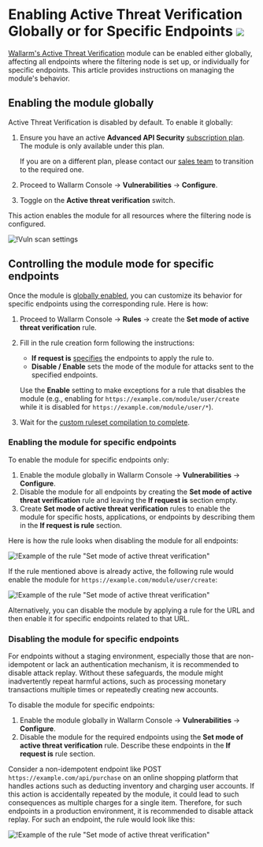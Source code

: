 # Enabling Active Threat Verification Globally or for Specific Endpoints <a href="../../../about-wallarm/subscription-plans/#subscription-plans"><img src="../../../images/api-security-tag.svg" style="border: none;"></a>

[Wallarm's Active Threat Verification](overview.md) module can be enabled either globally, affecting all endpoints where the filtering node is set up, or individually for specific endpoints. This article provides instructions on managing the module's behavior.

## Enabling the module globally

Active Threat Verification is disabled by default. To enable it globally:

1. Ensure you have an active **Advanced API Security** [subscription plan](../../about-wallarm/subscription-plans.md#subscription-plans). The module is only available under this plan.

    If you are on a different plan, please contact our [sales team](mailto:sales@wallarm.com) to transition to the required one.
1. Proceed to Wallarm Console → **Vulnerabilities** → **Configure**.
1. Toggle on the **Active threat verification** switch.

This action enables the module for all resources where the filtering node is configured.

![!Vuln scan settings](../../images/user-guides/vulnerabilities/vuln-scan-settings.png)

## Controlling the module mode for specific endpoints

Once the module is [globally enabled](#enabling-the-module-globally), you can customize its behavior for specific endpoints using the corresponding rule. Here is how:

1. Proceed to Wallarm Console → **Rules** → create the **Set mode of active threat verification** rule.
1. Fill in the rule creation form following the instructions:

    * **If request is** [specifies](../../user-guides/rules/add-rule.md#branch-description) the endpoints to apply the rule to.
    * **Disable / Enable** sets the mode of the module for attacks sent to the specified endpoints.

    Use the **Enable** setting to make exceptions for a rule that disables the module (e.g., enabling for `https://example.com/module/user/create` while it is disabled for `https://example.com/module/user/*`).
1. Wait for the [custom ruleset compilation to complete](../../user-guides/rules/compiling.md).

### Enabling the module for specific endpoints

To enable the module for specific endpoints only:

1. Enable the module globally in Wallarm Console → **Vulnerabilities** → **Configure**.
1. Disable the module for all endpoints by creating the **Set mode of active threat verification** rule and leaving the **If request is** section empty.
1. Create **Set mode of active threat verification** rules to enable the module for specific hosts, applications, or endpoints by describing them in the **If request is rule** section.

Here is how the rule looks when disabling the module for all endpoints:

![!Example of the rule "Set mode of active threat verification"](../../images/user-guides/rules/disable-atv-for-all-endpoints.png)

If the rule mentioned above is already active, the following rule would enable the module for `https://example.com/module/user/create`:

![!Example of the rule "Set mode of active threat verification"](../../images/user-guides/rules/disable-active-threat-verification-deeper-path-example.png)

Alternatively, you can disable the module by applying a rule for the URL and then enable it for specific endpoints related to that URL.

### Disabling the module for specific endpoints

For endpoints without a staging environment, especially those that are non-idempotent or lack an authentication mechanism, it is recommended to disable attack replay. Without these safeguards, the module might inadvertently repeat harmful actions, such as processing monetary transactions multiple times or repeatedly creating new accounts.

To disable the module for specific endpoints:

1. Enable the module globally in Wallarm Console → **Vulnerabilities** → **Configure**.
1. Disable the module for the required endpoints using the **Set mode of active threat verification** rule. Describe these endpoints in the **If request is** rule section.

Consider a non-idempotent endpoint like POST `https://example.com/api/purchase` on an online shopping platform that handles actions such as deducting inventory and charging user accounts. If this action is accidentally repeated by the module, it could lead to such consequences as multiple charges for a single item. Therefore, for such endpoints in a production environment, it is recommended to disable attack replay. For such an endpoint, the rule would look like this:

![!Example of the rule "Set mode of active threat verification"](../../images/user-guides/rules/disable-atv-for-non-indemponent-end.png)

